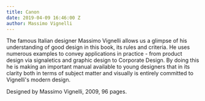 ```yaml
---
title: Canon
date: 2019-04-09 16:46:00 Z
author: Massimo Vignelli
---
```


The famous Italian designer Massimo Vignelli allows us a glimpse of his understanding of good design in this book, its rules and criteria. He uses numerous examples to convey applications in practice - from product design via signaletics and graphic design to Corporate Design. By doing this he is making an important manual available to young designers that in its clarity both in terms of subject matter and visually is entirely committed to Vignelli's modern design.

Designed by Massimo Vignelli, 2009, 96 pages.

